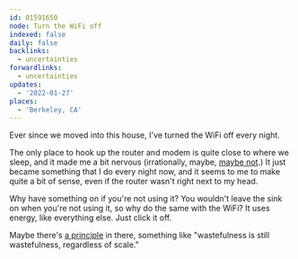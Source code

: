 ```yaml
---
id: 01591650
node: Turn the WiFi off
indexed: false
daily: false
backlinks:
  - uncertainties
forwardlinks:
  - uncertainties
updates:
  - '2022-01-27'
places:
  - 'Berkeley, CA'
---
```

Ever since we moved into this house, I've turned the WiFi off every night. 

The only place to hook up the router and modem is quite close to where we sleep, and it made me a bit nervous (irrationally, maybe, [maybe not](https://www.youtube.com/watch?v=87_4nHEPHyU).) It just became something that I do every night now, and it seems to me to make quite a bit of sense, even if the router wasn't right next to my head. 

Why have something on if you're not using it? You wouldn't leave the sink on when you're not using it, so why do the same with the WiFi? It uses energy, like everything else. Just click it off. 

Maybe there's [a principle](uncertainties.md) in there, something like "wastefulness  is still wastefulness, regardless of scale." 
